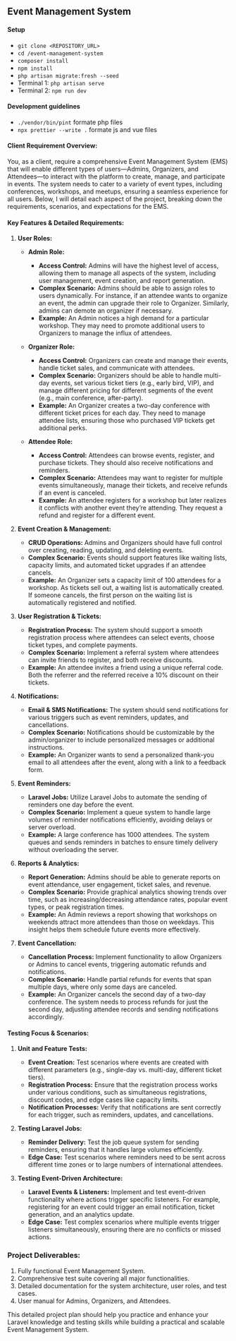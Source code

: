## Event Management System

#### Setup

- `git clone <REPOSITORY_URL>`
- `cd /event-management-system`
- `composer install`
- `npm install`
- `php artisan migrate:fresh --seed`
- Terminal 1: `php artisan serve`
- Terminal 2: `npm run dev`

#### Development guidelines

- `./vendor/bin/pint` formate php files
- `npx prettier --write .` formate js and vue files

#### **Client Requirement Overview:**

You, as a client, require a comprehensive Event Management System (EMS) that will enable different types of users—Admins, Organizers, and Attendees—to interact with the platform to create, manage, and participate in events. The system needs to cater to a variety of event types, including conferences, workshops, and meetups, ensuring a seamless experience for all users. Below, I will detail each aspect of the project, breaking down the requirements, scenarios, and expectations for the EMS.

#### **Key Features & Detailed Requirements:**

1. **User Roles:**

   - **Admin Role:**
     - **Access Control:** Admins will have the highest level of access, allowing them to manage all aspects of the system, including user management, event creation, and report generation.
     - **Complex Scenario:** Admins should be able to assign roles to users dynamically. For instance, if an attendee wants to organize an event, the admin can upgrade their role to Organizer. Similarly, admins can demote an organizer if necessary.
     - **Example:** An Admin notices a high demand for a particular workshop. They may need to promote additional users to Organizers to manage the influx of attendees.
   - **Organizer Role:**

     - **Access Control:** Organizers can create and manage their events, handle ticket sales, and communicate with attendees.
     - **Complex Scenario:** Organizers should be able to handle multi-day events, set various ticket tiers (e.g., early bird, VIP), and manage different pricing for different segments of the event (e.g., main conference, after-party).
     - **Example:** An Organizer creates a two-day conference with different ticket prices for each day. They need to manage attendee lists, ensuring those who purchased VIP tickets get additional perks.

   - **Attendee Role:**
     - **Access Control:** Attendees can browse events, register, and purchase tickets. They should also receive notifications and reminders.
     - **Complex Scenario:** Attendees may want to register for multiple events simultaneously, manage their tickets, and receive refunds if an event is canceled.
     - **Example:** An attendee registers for a workshop but later realizes it conflicts with another event they’re attending. They request a refund and register for a different event.

2. **Event Creation & Management:**

   - **CRUD Operations:** Admins and Organizers should have full control over creating, reading, updating, and deleting events.
   - **Complex Scenario:** Events should support features like waiting lists, capacity limits, and automated ticket upgrades if an attendee cancels.
   - **Example:** An Organizer sets a capacity limit of 100 attendees for a workshop. As tickets sell out, a waiting list is automatically created. If someone cancels, the first person on the waiting list is automatically registered and notified.

3. **User Registration & Tickets:**

   - **Registration Process:** The system should support a smooth registration process where attendees can select events, choose ticket types, and complete payments.
   - **Complex Scenario:** Implement a referral system where attendees can invite friends to register, and both receive discounts.
   - **Example:** An attendee invites a friend using a unique referral code. Both the referrer and the referred receive a 10% discount on their tickets.

4. **Notifications:**

   - **Email & SMS Notifications:** The system should send notifications for various triggers such as event reminders, updates, and cancellations.
   - **Complex Scenario:** Notifications should be customizable by the admin/organizer to include personalized messages or additional instructions.
   - **Example:** An Organizer wants to send a personalized thank-you email to all attendees after the event, along with a link to a feedback form.

5. **Event Reminders:**

   - **Laravel Jobs:** Utilize Laravel Jobs to automate the sending of reminders one day before the event.
   - **Complex Scenario:** Implement a queue system to handle large volumes of reminder notifications efficiently, avoiding delays or server overload.
   - **Example:** A large conference has 1000 attendees. The system queues and sends reminders in batches to ensure timely delivery without overloading the server.

6. **Reports & Analytics:**

   - **Report Generation:** Admins should be able to generate reports on event attendance, user engagement, ticket sales, and revenue.
   - **Complex Scenario:** Provide graphical analytics showing trends over time, such as increasing/decreasing attendance rates, popular event types, or peak registration times.
   - **Example:** An Admin reviews a report showing that workshops on weekends attract more attendees than those on weekdays. This insight helps them schedule future events more effectively.

7. **Event Cancellation:**
   - **Cancellation Process:** Implement functionality to allow Organizers or Admins to cancel events, triggering automatic refunds and notifications.
   - **Complex Scenario:** Handle partial refunds for events that span multiple days, where only some days are canceled.
   - **Example:** An Organizer cancels the second day of a two-day conference. The system needs to process refunds for just the second day, adjusting attendee records and sending notifications accordingly.

#### **Testing Focus & Scenarios:**

1. **Unit and Feature Tests:**

   - **Event Creation:** Test scenarios where events are created with different parameters (e.g., single-day vs. multi-day, different ticket tiers).
   - **Registration Process:** Ensure that the registration process works under various conditions, such as simultaneous registrations, discount codes, and edge cases like capacity limits.
   - **Notification Processes:** Verify that notifications are sent correctly for each trigger, such as reminders, updates, and cancellations.

2. **Testing Laravel Jobs:**

   - **Reminder Delivery:** Test the job queue system for sending reminders, ensuring that it handles large volumes efficiently.
   - **Edge Case:** Test scenarios where reminders need to be sent across different time zones or to large numbers of international attendees.

3. **Testing Event-Driven Architecture:**
   - **Laravel Events & Listeners:** Implement and test event-driven functionality where actions trigger specific listeners. For example, registering for an event could trigger an email notification, ticket generation, and an analytics update.
   - **Edge Case:** Test complex scenarios where multiple events trigger listeners simultaneously, ensuring there are no conflicts or missed actions.

### **Project Deliverables:**

1. Fully functional Event Management System.
2. Comprehensive test suite covering all major functionalities.
3. Detailed documentation for the system architecture, user roles, and test cases.
4. User manual for Admins, Organizers, and Attendees.

This detailed project plan should help you practice and enhance your Laravel knowledge and testing skills while building a practical and scalable Event Management System.
